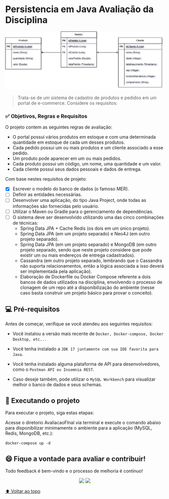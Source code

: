 # Persistencia em Java Avaliação da Disciplina

<p align="center">
<img style="center" src="img\MER_trabalho_final.png" alt="Desenho do modelo entidade-relacionamento de solução para o Trabalho">
</p>

> Trata-se de um sistema de cadastro de produtos e pedidos em um portal de e-commerce. Considere os requisitos:

### :white_check_mark: Objetivos, Regras e Requisitos

O projeto contem as seguintes regras de avaliação:

- O portal possui vários produtos em estoque e com uma determinada quantidade em estoque de cada um desses produtos.
- Cada pedido possui um ou mais produtos e um cliente associado a esse pedido.
- Um produto pode aparecer em um ou mais pedidos.
- Cada produto possui um código, um nome, uma quantidade e um valor.
- Cada cliente possui seus dados pessoais e dados de entrega.

Com base nestes requisitos de projeto:

- [x] Escrever o modelo do banco de dados (o famoso MER).
- [ ] Definir as entidades necessárias.
- [ ] Desenvolver uma aplicação, do tipo Java Project, onde todas as informações são fornecidas pelo usuário.
- [ ] Utilizar o Maven ou Gradle para o gerenciamento de dependências.
- [ ] O sistema deve ser desenvolvido utilizando uma das cinco combinações de técnicas:
  - Spring Data JPA + Cache Redis (os dois em um único projeto).
  - Spring Data JPA (em um projeto separado) e Neo4J (em outro projeto separado).
  - Spring Data JPA (em um projeto separado) e MongoDB (em outro projeto separado, sendo que neste projeto considere que pode existir um ou mais endereços de entrega cadastrados).
  - Cassandra (em outro projeto separado, lembrando que o Cassandra não suporta relacionamentos, então a lógica associada a isso deverá ser implementada pela aplicação).
  - Elaboração de Dockerfile ou Docker Compose referente a dois bancos de dados utilizados na disciplina, envolvendo o processo de clonagem de um repo até a disponibilização do ambiente (nesse caso basta construir um projeto básico para provar o conceito).

## 💻 Pré-requisitos

Antes de começar, verifique se você atendeu aos seguintes requisitos:

- Você instalou a versão mais recente de `Docker, Docker-compose, Docker Desktop, etc...`

- Você tenha instalado a `JDK 17 juntamente com sua IDE favorita para Java`.

- Você tenha instalado alguma plataforma de API para desenvolvedores, como o `Postman API ou Insomnia REST`.

- Caso deseje também, pode utilizar o `MySQL Workbench` para visualizar melhor o banco de dados e seus schemas.

## 🚀 Executando o projeto

Para executar o projeto, siga estas etapas:

Acesse o diretorio AvaliacaoFInal via terminal e execute o comando abaixo para disponibilizar minimamente o ambiente para a aplicação (MySQL, Redis, MongoDB, etc.):

```
docker-compose up -d
```

## 😄 Fique a vontade para avaliar e contribuir!<br>

Todo feedback é bem-vindo e o processo de melhoria é continuo!

<p align="center"><a href="https://www.linkedin.com/in/caramujox/" alt="Linkedin">
<img src="https://img.shields.io/badge/-Linkedin-0e76a8?style=flat-square&logo=Linkedin&logoColor=white" /></a>
<a href="#" alt="Twitter">
<img src="https://img.shields.io/twitter/follow/camirujo?style=social" /></a>
</p>

[⬆ Voltar ao topo](#perisistencia-em-java-avaliação-da-disciplina)<br>
